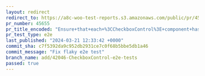 ```yaml
---
layout: redirect
redirect_to: https://a8c-woo-test-reports.s3.amazonaws.com/public/pr/45655/e2e/index.html
pr_number: 45655
pr_title_encoded: "Ensure+that+each+%3CCheckboxControl%3E+component+has+a+unique+ID"
pr_test_type: e2e
last_published: "2024-03-21 12:33:42 +0000"
commit_sha: c7f5392da9c952db2931ce7c0f68b5bbe5db1a46
commit_message: "Fix flaky e2e test"
branch_name: add/42046-CheckboxControl-e2e-tests
passed: true
---
```

